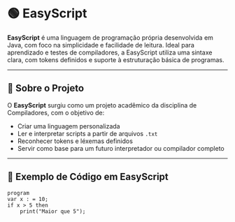 # 🟢 EasyScript

**EasyScript** é uma linguagem de programação própria desenvolvida em Java, com foco na simplicidade e facilidade de leitura. Ideal para aprendizado e testes de compiladores, a EasyScript utiliza uma sintaxe clara, com tokens definidos e suporte à estruturação básica de programas.

---

## 🚀 Sobre o Projeto

O **EasyScript** surgiu como um projeto acadêmico da disciplina de Compiladores, com o objetivo de:

- Criar uma linguagem personalizada
- Ler e interpretar scripts a partir de arquivos `.txt`
- Reconhecer tokens e léxemas definidos
- Servir como base para um futuro interpretador ou compilador completo

---

## 📄 Exemplo de Código em EasyScript

```easyscript
program
var x : = 10;
if x > 5 then
    print("Maior que 5");
